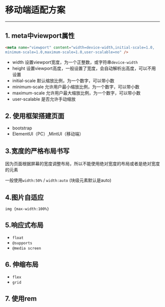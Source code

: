 #  移动端适配方案

---

## 1. meta中viewport属性

```html
<meta name="viewport" content="width=device-width,initial-scale=1.0,
minimum-scale=1.0,maximum-scale=1.0,user-scalable=no" /> 
``` 

- width    设置viewport宽度，为一个正整数，或字符串`device-width`
- height   设置viewport高度，一般设置了宽度，会自动解析出高度，可以不用设置  
- initial-scale    默认缩放比例，为一个数字，可以带小数  
- minimum-scale    允许用户最小缩放比例，为一个数字，可以带小数  
- maximum-scale    允许用户最大缩放比例，为一个数字，可以带小数  
- user-scalable    是否允许手动缩放

## 2. 使用框架搭建页面

- bootstrap
- ElementUI（PC）,MintUI（移动端）

## 3.宽度的严格布局书写 

因为页面根据屏幕的宽度调整布局，所以不能使用绝对宽度的布局或者是绝对宽度的元素

一般使用`width:50%`  /  `width:auto` (块级元素默认是auto)

## 4.图片自适应

`img {max-width:100%}`

## 5.响应式布局

- `float`
- `@supports`
- `@media screen`
## 6. 伸缩布局

- `flex`
- `grid`

## 7. 使用rem

